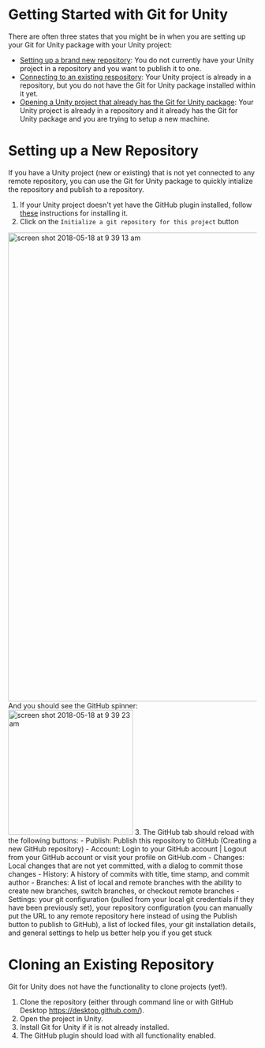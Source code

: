 # Getting Started with Git for Unity
There are often three states that you might be in when you are setting up your Git for Unity package with your Unity project:  
- [Setting up a brand new repository](#setting-up-a-new-repository): You do not currently have your Unity project in a repository and you want to publish it to one.
- [Connecting to an existing respository](#connecting-to-an-existing-repository): Your Unity project is already in a repository, but you do not have the Git for Unity package installed within it yet.
- [Opening a Unity project that already has the Git for Unity package](#connecting-to-an-existing-repository-that-already-has-the-github-for-unity-package): Your Unity project is already in a repository and it already has the Git for Unity package and you are trying to setup a new machine.

# Setting up a New Repository
If you have a Unity project (new or existing) that is not yet connected to any remote repository, you can use the Git for Unity package to quickly intialize the repository and publish to a repository. 

1. If your Unity project doesn't yet have the GitHub plugin installed, follow [these](https://github.com/spoiledcat/git-for-unity/blob/master/docs/using/how-to-install-and-update.md) instructions for installing it.
2. Click on the `Initialize a git repository for this project` button
<img width="950" alt="screen shot 2018-05-18 at 9 39 13 am" src="https://user-images.githubusercontent.com/1314285/40246918-6d8c9156-5a7f-11e8-8087-6ffad9194969.png">  
And you should see the GitHub spinner:
<img width="253" alt="screen shot 2018-05-18 at 9 39 23 am" src="https://user-images.githubusercontent.com/1314285/40246956-906cca56-5a7f-11e8-8f93-9484d2519359.png">
3. The GitHub tab should reload with the following buttons:
  - Publish: Publish this repository to GitHub (Creating a new GitHub repository)
  - Account: Login to your GitHub account | Logout from your GitHub account or visit your profile on GitHub.com
  - Changes: Local changes that are not yet committed, with a dialog to commit those changes
  - History: A history of commits with title, time stamp, and commit author
  - Branches: A list of local and remote branches with the ability to create new branches, switch branches, or checkout remote branches
  - Settings: your git configuration (pulled from your local git credentials if they have been previously set), your repository configuration (you can manually put the URL to any remote repository here instead of using the Publish button to publish to GitHub), a list of locked files, your git installation details, and general settings to help us better help you if you get stuck

# Cloning an Existing Repository 
Git for Unity does not have the functionality to clone projects (yet!).
1. Clone the repository (either through command line or with GitHub Desktop https://desktop.github.com/).
2. Open the project in Unity.
3. Install Git for Unity if it is not already installed.
4. The GitHub plugin should load with all functionality enabled.